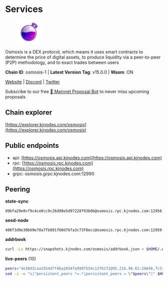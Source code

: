 # Services

<figure><img src="https://raw.githubusercontent.com/kj89/cosmos-images/main/logos/osmosis.png" alt=""><figcaption></figcaption></figure>

Osmosis is a DEX protocol, which means it uses smart contracts  to determine the price of digital assets, to produce liquidity  via a peer-to-peer (P2P) methodology, and to exact trades between users

**Chain ID**: osmosis-1 | **Latest Version Tag**: v15.0.0 | **Wasm**: ON

[Website](https://osmosis.zone) | [Discord](https://discord.gg/osmosis) | [Twitter](https://twitter.com/osmosiszone)



Subscribe to our free [🤖 Mainnet Proposal Bot](https://t.me/kjnodes_proposal_bot) to never miss upcoming proposals


## Chain explorer
[https://explorer.kjnodes.com/osmosis](https://explorer.kjnodes.com/osmosis)

## Public endpoints

* api: [https://osmosis.api.kjnodes.com](https://osmosis.api.kjnodes.com)
* rpc: [https://osmosis.rpc.kjnodes.com](https://osmosis.rpc.kjnodes.com)
* grpc: osmosis.grpc.kjnodes.com:12990

## Peering

**state-sync**

```text
d9bfa29e0cf9c4ce0cc9c26d98e5d97228f93b0b@osmosis.rpc.kjnodes.com:12956
```

**seed-node**

```text
400f3d9e30b69e78a7fb891f60d76fa3c73f0ecc@osmosis.rpc.kjnodes.com:12959
```

**addrbook**
```bash
curl -Ls https://snapshots.kjnodes.com/osmosis/addrbook.json > $HOME/.osmosisd/config/addrbook.json
```

**live-peers** (10)
```bash
peers="4e38d3caa1554d7f46a2654fa9997554c13f61f2@95.216.96.61:26656,fc518fe67e6120b4e4896dacf66b96f1aee99383@65.109.32.148:26686,a2024229e2eed1650ba3a3ea9db67fa318dc232e@142.132.199.3:26656,ac2fbcb5de633d136a942c28c3049e3edbc6e69a@85.239.233.61:2000,29ecd1a65ce2c244ca90a1d190b3b8e58eed1ada@51.81.106.237:26656,253bc0e57f48cb4f70493e6109b756208e20e8fe@135.181.171.121:26656,89d56cedcebfd6e962278a95238ef1c8abe809b7@51.79.79.68:26656,c5358545d951ae666c695903036c1e93578951eb@135.181.176.113:26656,d9bfa29e0cf9c4ce0cc9c26d98e5d97228f93b0b@65.109.88.38:12956,2cb8dd6195c65458e3c18505bb70ce2ff624f85c@89.58.61.223:2000"
sed -i -e "s|^persistent_peers *=.*|persistent_peers = \"$peers\"|" $HOME/.osmosisd/config/config.toml
```
